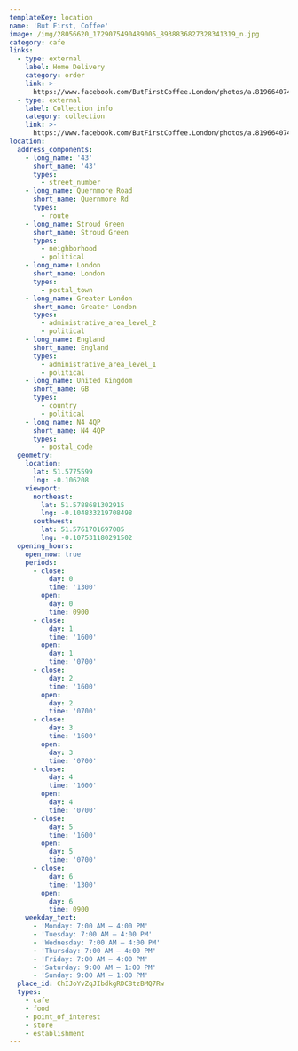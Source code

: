 ```yaml
---
templateKey: location
name: 'But First, Coffee'
image: /img/28056620_1729075490489005_8938836827328341319_n.jpg
category: cafe
links:
  - type: external
    label: Home Delivery
    category: order
    link: >-
      https://www.facebook.com/ButFirstCoffee.London/photos/a.819664074763489/3006460176083857/?type=3&theater
  - type: external
    label: Collection info
    category: collection
    link: >-
      https://www.facebook.com/ButFirstCoffee.London/photos/a.819664074763489/3006460176083857/?type=3&theater
location:
  address_components:
    - long_name: '43'
      short_name: '43'
      types:
        - street_number
    - long_name: Quernmore Road
      short_name: Quernmore Rd
      types:
        - route
    - long_name: Stroud Green
      short_name: Stroud Green
      types:
        - neighborhood
        - political
    - long_name: London
      short_name: London
      types:
        - postal_town
    - long_name: Greater London
      short_name: Greater London
      types:
        - administrative_area_level_2
        - political
    - long_name: England
      short_name: England
      types:
        - administrative_area_level_1
        - political
    - long_name: United Kingdom
      short_name: GB
      types:
        - country
        - political
    - long_name: N4 4QP
      short_name: N4 4QP
      types:
        - postal_code
  geometry:
    location:
      lat: 51.5775599
      lng: -0.106208
    viewport:
      northeast:
        lat: 51.5788681302915
        lng: -0.104833219708498
      southwest:
        lat: 51.5761701697085
        lng: -0.107531180291502
  opening_hours:
    open_now: true
    periods:
      - close:
          day: 0
          time: '1300'
        open:
          day: 0
          time: 0900
      - close:
          day: 1
          time: '1600'
        open:
          day: 1
          time: '0700'
      - close:
          day: 2
          time: '1600'
        open:
          day: 2
          time: '0700'
      - close:
          day: 3
          time: '1600'
        open:
          day: 3
          time: '0700'
      - close:
          day: 4
          time: '1600'
        open:
          day: 4
          time: '0700'
      - close:
          day: 5
          time: '1600'
        open:
          day: 5
          time: '0700'
      - close:
          day: 6
          time: '1300'
        open:
          day: 6
          time: 0900
    weekday_text:
      - 'Monday: 7:00 AM – 4:00 PM'
      - 'Tuesday: 7:00 AM – 4:00 PM'
      - 'Wednesday: 7:00 AM – 4:00 PM'
      - 'Thursday: 7:00 AM – 4:00 PM'
      - 'Friday: 7:00 AM – 4:00 PM'
      - 'Saturday: 9:00 AM – 1:00 PM'
      - 'Sunday: 9:00 AM – 1:00 PM'
  place_id: ChIJoYvZqJIbdkgRDC8tzBMQ7Rw
  types:
    - cafe
    - food
    - point_of_interest
    - store
    - establishment
---
```

